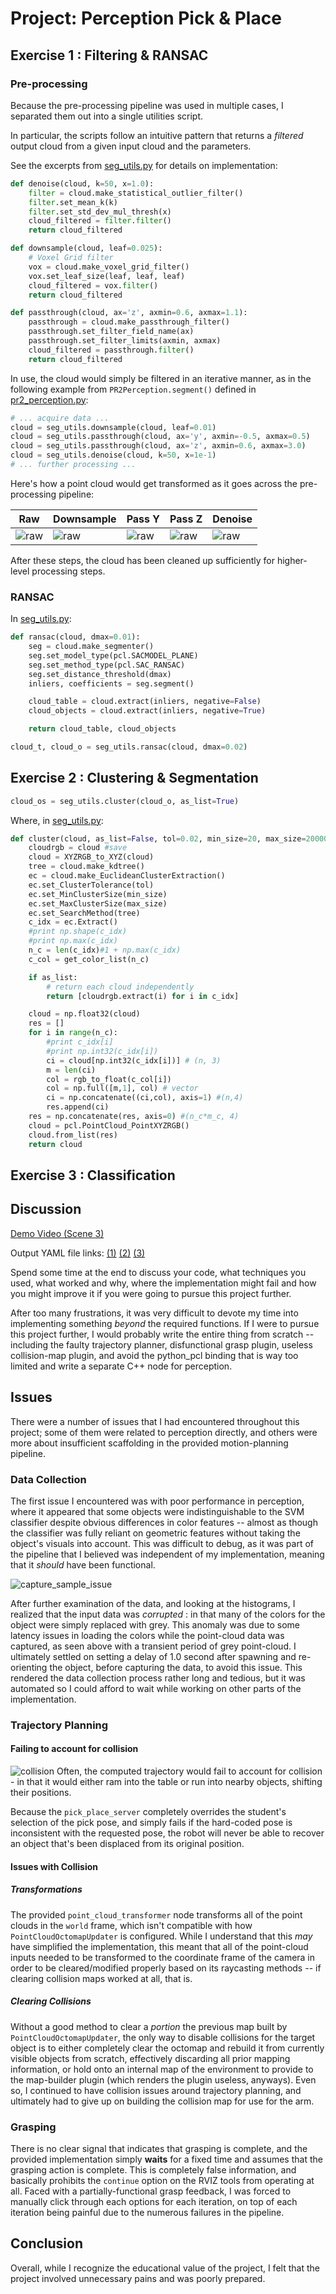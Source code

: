 # Project: Perception Pick & Place
    
## Exercise 1 : Filtering & RANSAC

### Pre-processing

Because the pre-processing pipeline was used in multiple cases, I separated them out into a single utilities script.

In particular, the scripts follow an intuitive pattern that returns a *filtered* output cloud from a given input cloud and the parameters.

See the excerpts from [seg\_utils.py](pr2_robot/src/pr2_robot/seg_utils.py) for details on implementation:

```python
def denoise(cloud, k=50, x=1.0):
    filter = cloud.make_statistical_outlier_filter()
    filter.set_mean_k(k)
    filter.set_std_dev_mul_thresh(x)
    cloud_filtered = filter.filter()
    return cloud_filtered

def downsample(cloud, leaf=0.025):
    # Voxel Grid filter
    vox = cloud.make_voxel_grid_filter()
    vox.set_leaf_size(leaf, leaf, leaf)
    cloud_filtered = vox.filter()
    return cloud_filtered

def passthrough(cloud, ax='z', axmin=0.6, axmax=1.1):
    passthrough = cloud.make_passthrough_filter()
    passthrough.set_filter_field_name(ax)
    passthrough.set_filter_limits(axmin, axmax)
    cloud_filtered = passthrough.filter()
    return cloud_filtered
```

In use, the cloud would simply be filtered in an iterative manner, as in the following example from `PR2Perception.segment()` defined in [pr2\_perception.py](pr2_robot/scripts/pr2_perception.py):

```python
# ... acquire data ...
cloud = seg_utils.downsample(cloud, leaf=0.01)
cloud = seg_utils.passthrough(cloud, ax='y', axmin=-0.5, axmax=0.5)
cloud = seg_utils.passthrough(cloud, ax='z', axmin=0.6, axmax=3.0)
cloud = seg_utils.denoise(cloud, k=50, x=1e-1)
# ... further processing ...
```

Here's how a point cloud would get transformed as it goes across the pre-processing pipeline:

| Raw | Downsample | Pass Y | Pass Z | Denoise |
|-----|------------|--------|--------|---------|
|![raw](figures/preproc/raw.png)|![raw](figures/preproc/down.png)|![raw](figures/preproc/pass_y.png)|![raw](figures/preproc/pass_z.png)|![raw](figures/preproc/denoise.png)|


After these steps, the cloud has been cleaned up sufficiently for higher-level processing steps.

### RANSAC

In [seg\_utils.py]():
```python
def ransac(cloud, dmax=0.01):
    seg = cloud.make_segmenter()
    seg.set_model_type(pcl.SACMODEL_PLANE)
    seg.set_method_type(pcl.SAC_RANSAC)
    seg.set_distance_threshold(dmax)
    inliers, coefficients = seg.segment()

    cloud_table = cloud.extract(inliers, negative=False)
    cloud_objects = cloud.extract(inliers, negative=True)

    return cloud_table, cloud_objects
```

```python
cloud_t, cloud_o = seg_utils.ransac(cloud, dmax=0.02)
```

## Exercise 2 : Clustering & Segmentation

```python
cloud_os = seg_utils.cluster(cloud_o, as_list=True)
```

Where, in [seg\_utils.py](pr2_robot/src/pr2_robot/seg_utils.py):

```python
def cluster(cloud, as_list=False, tol=0.02, min_size=20, max_size=200000):
    cloudrgb = cloud #save
    cloud = XYZRGB_to_XYZ(cloud)
    tree = cloud.make_kdtree()
    ec = cloud.make_EuclideanClusterExtraction()
    ec.set_ClusterTolerance(tol)
    ec.set_MinClusterSize(min_size)
    ec.set_MaxClusterSize(max_size)
    ec.set_SearchMethod(tree)
    c_idx = ec.Extract()
    #print np.shape(c_idx)
    #print np.max(c_idx)
    n_c = len(c_idx)#1 + np.max(c_idx)
    c_col = get_color_list(n_c)

    if as_list:
        # return each cloud independently
        return [cloudrgb.extract(i) for i in c_idx]

    cloud = np.float32(cloud)
    res = []
    for i in range(n_c):
        #print c_idx[i]
        #print np.int32(c_idx[i])
        ci = cloud[np.int32(c_idx[i])] # (n, 3)
        m = len(ci)
        col = rgb_to_float(c_col[i])
        col = np.full([m,1], col) # vector
        ci = np.concatenate((ci,col), axis=1) #(n,4)
        res.append(ci)
    res = np.concatenate(res, axis=0) #(n_c*m_c, 4)
    cloud = pcl.PointCloud_PointXYZRGB()
    cloud.from_list(res)
    return cloud
```


## Exercise 3 : Classification

## Discussion

[Demo Video (Scene 3)]()

Output YAML file links: [(1)](pr2_robot/config/output_1.yaml) [(2)](pr2_robot/config/output_2.yaml) [(3)](pr2_robot/config/output_3.yaml)


Spend some time at the end to discuss your code, what techniques you used, what worked and why, where the implementation might fail and how you might improve it if you were going to pursue this project further.

After too many frustrations, it was very difficult to devote my time into implementing something *beyond* the required functions. If I were to pursue this project further, I would probably write the entire thing from scratch -- including the faulty trajectory planner, disfunctional grasp plugin, useless collision-map plugin, and avoid the python\_pcl binding that is way too limited and write a separate C++ node for perception.

## Issues

There were a number of issues that I had encountered throughout this project; some of them were related to perception directly, and others were more about insufficient scaffolding in the provided motion-planning pipeline.

### Data Collection

The first issue I encountered was with poor performance in perception, where it appeared that some objects were indistinguishable to the SVM classifier despite obvious differences in color features -- almost as though the classifier was fully reliant on geometric features without taking the object's visuals into account. This was difficult to debug, as it was part of the pipeline that I believed was independent of my implementation, meaning that it *should* have been functional.

![capture\_sample\_issue](figures/capture_sample_issue.gif)

After further examination of the data, and looking at the histograms, I realized that the input data was *corrupted* : in that many of the colors for the object were simply replaced with grey. This anomaly was due to some latency issues in loading the colors while the point-cloud data was captured, as seen above with a transient period of grey point-cloud. I ultimately settled on setting a delay of 1.0 second after spawning and re-orienting the object, before capturing the data, to avoid this issue. This rendered the data collection process rather long and tedious, but it was automated so I could afford to wait while working on other parts of the implementation.

### Trajectory Planning

#### Failing to account for collision

![collision](figures/collision.gif)
Often, the computed trajectory would fail to account for collision - in that it would either ram into the table or run into nearby objects, shifting their positions.

Because the `pick_place_server` completely overrides the student's selection of the pick pose, and simply fails if the hard-coded pose is inconsistent with the requested pose, the robot will never be able to recover an object that's been displaced from its original position.

#### Issues with Collision

##### Transformations

The provided `point_cloud_transformer` node transforms all of the point clouds in the `world` frame, which isn't compatible with how `PointCloudOctomapUpdater` is configured. While I understand that this *may* have simplified the implementation, this meant that all of the point-cloud inputs needed to be transformed to the coordinate frame of the camera in order to be cleared/modified properly based on its raycasting methods -- if clearing collision maps worked at all, that is.

##### Clearing Collisions

Without a good method to clear a *portion* the previous map built by `PointCloudOctomapUpdater`, the only way to disable collisions for the target object is to either completely clear the octomap and rebuild it from currently visible objects from scratch, effectively discarding all prior mapping information, or hold onto an internal map of the environment to provide to the map-builder plugin (which renders the plugin useless, anyways). Even so, I continued to have collision issues around trajectory planning, and ultimately had to give up on building the collision map for use for the arm.

### Grasping

There is no clear signal that indicates that grasping is complete, and the provided implementation simply **waits** for a fixed time and assumes that the grasping action is complete. This is completely false information, and basically prohibits the `continue` option on the RVIZ tools from operating at all. Faced with a partially-functional grasp feedback, I was forced to manually click through each options for each iteration, on top of each iteration being painful due to the numerous failures in the pipeline.

## Conclusion

Overall, while I recognize the educational value of the project, I felt that the project involved unnecessary pains and was poorly prepared.
